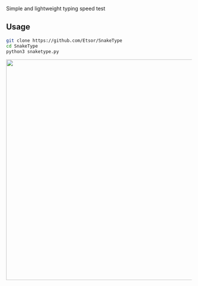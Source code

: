 Simple and lightweight typing speed test

## Usage
```sh
git clone https://github.com/Etsor/SnakeType
cd SnakeType
python3 snaketype.py
```

<img src="res/example.png" width="600">
